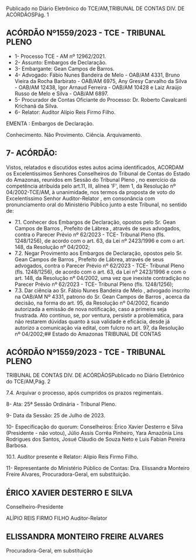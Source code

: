 Publicado  no  Diário  Eletrônico do TCE/AM,TRIBUNAL DE CONTAS DIV. DE ACÓRDÃOSPág. 1

## ACÓRDÃO Nº1559/2023 - TCE - TRIBUNAL PLENO

- 1- Processo TCE - AM nº 12962/2021.
- 2- Assunto: Embargos de Declaração.
- 3- Embargante: Gean Campos de Barros.
- 4- Advogado: Fábio  Nunes  Bandeira de Melo  - OAB/AM 4331, Bruno Vieira da Rocha Barbirato - OAB/AM 6975, Any Gresy Carvalho da Silva - OAB/AM 12438, Igor Arnaud Ferreira - OAB/AM 10428 e Laiz Araújo Russo de Melo e Silva - OAB/AM 6897.
- 5- Procurador de Contas Oficiante do Processo: Dr.  Roberto Cavalcanti Krichanã da Silva.
- 6- Relator: Auditor Alípio Reis Firmo Filho.

EMENTA : Embargos de Declaração.

Conhecimento. Não Provimento. Ciência. Arquivamento.

## 7- ACÓRDÃO:

Vistos, relatados e discutidos estes autos acima identificados, ACORDAM os Excelentíssimos Senhores Conselheiros do Tribunal de Contas do Estado do Amazonas, reunidos  em  Sessão  do Tribunal  Pleno ,  no  exercício  da  competência  atribuída  pelo art.11,  III,  alínea  'F',  item  1,  da  Resolução  nº  04/2002-TCE/AM, à  unanimidade, nos termos da proposta de voto do Excelentíssimo Senhor Auditor-Relator , em consonância com pronunciamento oral do Ministério Público junto a este Tribunal, no sentido de:

- 7.1. Conhecer dos  Embargos  de  Declaração,  opostos  pelo Sr. Gean Campos de Barros ,  Prefeito  de Lábrea ,  através de seus advogados, contra o Parecer  Prévio  nº  62/2023  -  TCE-  Tribunal  Pleno  (fls. 1248/1256), de acordo com o art. 63, da Lei nº 2423/1996 e com o art. 148, da Resolução nº 04/2002;
- 7.2. Negar  Provimento aos  Embargos  de  Declaração,  opostos  pelo Sr. Gean  Campos  de  Barros , Prefeito de  Lábrea,  através  de  seus advogados, contra o Parecer Prévio nº 62/2023 - TCE- Tribunal Pleno (fls. 1248/1256), de acordo com o art. 63, da Lei nº 2423/1996 e com o art.  148,  da  Resolução  nº  04/2002,  uma  vez  que  inexiste  contradição no Parecer Prévio nº 62/2023 - TCE- Tribunal Pleno (fls. 1248/1256);
- 7.3. Dar ciência ao Sr. Fábio Nunes Bandeira de Melo ,  advogado inscrito na OAB/AM Nº 4331, patrono do Sr. Gean Campos de Barros ,  acerca da  decisão, na  forma  do  art.  95,  da  Resolução  nº  04/2002,  ficando autorizada a emissão de nova notificação, caso a primeira seja frustrada. Ato contínuo, se, por ventura, persistir a problemática, para não restarem dúvidas quanto à sua validade e eficácia, desde já autorizo a comunicação via edital, com fulcro no art. 97, da Resolução nº 04/2002;## Estado do Amazonas TRIBUNAL DE CONTAS

## ACÓRDÃO Nº1559/2023 - TCE - TRIBUNAL PLENO

TRIBUNAL DE CONTAS DIV. DE ACÓRDÃOSPublicado  no  Diário  Eletrônico do TCE/AM,Pág. 2

7.4. Arquivar o processo, após cumpridos os prazos regimentais.

8- Ata: 25ª Sessão Ordinária - Tribunal Pleno.

9- Data da Sessão: 25 de Julho de 2023.

10-  Especificação do quorum: Conselheiros: Érico Xavier Desterro e Silva (Presidente - não votou),  Júlio  Assis  Corrêa  Pinheiro,  Yara  Amazônia  Lins  Rodrigues  dos  Santos, Josué Cláudio de Souza Neto e Luis Fabian Pereira Barbosa.

10.1. Auditor presente e Relator: Alípio Reis Firmo Filho.

11-  Representante do Ministério Público de Contas: Dra. Elissandra Monteiro Freire Alvares, Procuradora-Geral, em substituição.

## ÉRICO XAVIER DESTERRO E SILVA

Conselheiro-Presidente

ALÍPIO REIS FIRMO FILHO Auditor-Relator

## ELISSANDRA MONTEIRO FREIRE ALVARES

Procuradora-Geral, em substituição